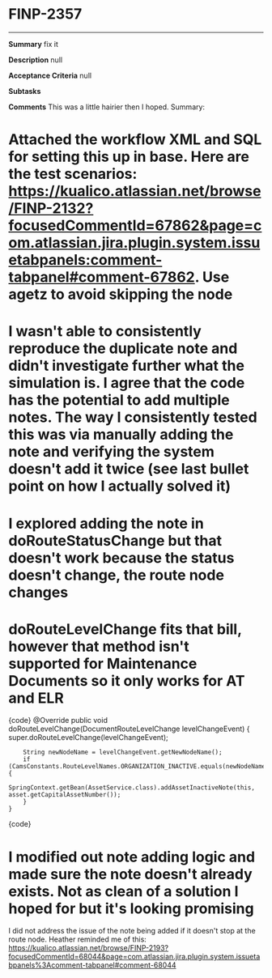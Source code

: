 # FINP-2357
---
**Summary**
fix it




**Description**
null




**Acceptance Criteria**
null




**Subtasks**




**Comments**
This was a little hairier then I hoped. Summary:
# Attached the workflow XML and SQL for setting this up in base. Here are the test scenarios:  https://kualico.atlassian.net/browse/FINP-2132?focusedCommentId=67862&page=com.atlassian.jira.plugin.system.issuetabpanels:comment-tabpanel#comment-67862. Use agetz to avoid skipping the node
# I wasn't able to consistently reproduce the duplicate note and didn't investigate further what the simulation is. I agree that the code has the potential to add multiple notes. The way I consistently tested this was via manually adding the note and verifying the system doesn't add it twice (see last bullet point on how I actually solved it)
# I explored adding the note in doRouteStatusChange but that doesn't work because the status doesn't change, the route node changes
# doRouteLevelChange fits that bill, however that method isn't supported for Maintenance Documents so it only works for AT and ELR
{code}
    @Override
    public void doRouteLevelChange(DocumentRouteLevelChange levelChangeEvent) {
        super.doRouteLevelChange(levelChangeEvent);

        String newNodeName = levelChangeEvent.getNewNodeName();
        if (CamsConstants.RouteLevelNames.ORGANIZATION_INACTIVE.equals(newNodeName)) {
            SpringContext.getBean(AssetService.class).addAssetInactiveNote(this, asset.getCapitalAssetNumber());
        }
    }
{code}
# I modified out note adding logic and made sure the note doesn't already exists. Not as clean of a solution I hoped for but it's looking promising

I did not address the issue of the note being added if it doesn't stop at the route node. Heather reminded me of this: https://kualico.atlassian.net/browse/FINP-2193?focusedCommentId=68044&page=com.atlassian.jira.plugin.system.issuetabpanels%3Acomment-tabpanel#comment-68044




